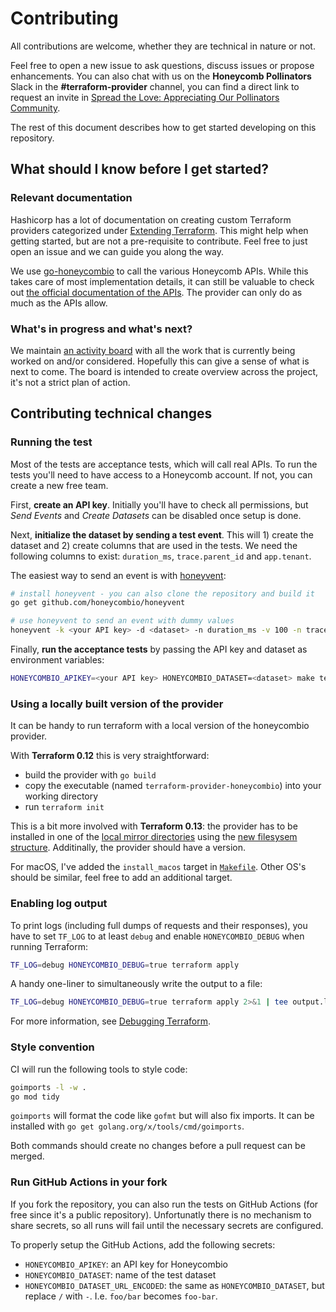 # Contributing

All contributions are welcome, whether they are technical in nature or not.

Feel free to open a new issue to ask questions, discuss issues or propose enhancements. You can also chat with us on the **Honeycomb Pollinators** Slack in the **#terraform-provider** channel, you can find a direct link to request an invite in [Spread the Love: Appreciating Our Pollinators Community](https://www.honeycomb.io/blog/spread-the-love-appreciating-our-pollinators-community/).

The rest of this document describes how to get started developing on this repository.

## What should I know before I get started?

### Relevant documentation

Hashicorp has a lot of documentation on creating custom Terraform providers categorized under [Extending Terraform](https://www.terraform.io/docs/extend/index.html). This might help when getting started, but are not a pre-requisite to contribute. Feel free to just open an issue and we can guide you along the way.

We use [go-honeycombio](https://github.com/kvrhdn/go-honeycombio) to call the various Honeycomb APIs. While this takes care of most implementation details, it can still be valuable to check out [the official documentation of the APIs](https://docs.honeycomb.io/api/). The provider can only do as much as the APIs allow.

### What's in progress and what's next?

We maintain [an activity board](https://github.com/kvrhdn/terraform-provider-honeycombio/projects/1) with all the work that is currently being worked on and/or considered. Hopefully this can give a sense of what is next to come. The board is intended to create overview across the project, it's not a strict plan of action.

## Contributing technical changes

### Running the test

Most of the tests are acceptance tests, which will call real APIs. To run the tests you'll need to have access to a Honeycomb account. If not, you can create a new free team.

First, **create an API key**. Initially you'll have to check all permissions, but _Send Events_ and _Create Datasets_ can be disabled once setup is done.

Next, **initialize the dataset by sending a test event**. This will 1) create the dataset and 2) create columns that are used in the tests.  We need the following columns to exist: `duration_ms`, `trace.parent_id` and `app.tenant`.

The easiest way to send an event is with [honeyvent](https://github.com/honeycombio/honeyvent):

```sh
# install honeyvent - you can also clone the repository and build it
go get github.com/honeycombio/honeyvent

# use honeyvent to send an event with dummy values
honeyvent -k <your API key> -d <dataset> -n duration_ms -v 100 -n trace.parent_id -v abc -n app.tenant -v def
```

Finally, **run the acceptance tests** by passing the API key and dataset as environment variables:

```sh
HONEYCOMBIO_APIKEY=<your API key> HONEYCOMBIO_DATASET=<dataset> make testacc
```

### Using a locally built version of the provider

It can be handy to run terraform with a local version of the honeycombio provider.

With **Terraform 0.12** this is very straightforward:

- build the provider with `go build`
- copy the executable (named `terraform-provider-honeycombio`) into your working directory
- run `terraform init`

This is a bit more involved with **Terraform 0.13**: the provider has to be installed in one of the [local mirror directories](https://www.terraform.io/docs/commands/cli-config.html#implied-local-mirror-directories) using the [new filesysem structure](https://www.terraform.io/upgrade-guides/0-13.html#new-filesystem-layout-for-local-copies-of-providers). Additinally, the provider should have a version.

For macOS, I've added the `install_macos` target in [`Makefile`](Makefile). Other OS's should be similar, feel free to add an additional target.

### Enabling log output

To print logs (including full dumps of requests and their responses), you have to set `TF_LOG` to at least `debug` and enable `HONEYCOMBIO_DEBUG` when running Terraform:

```sh
TF_LOG=debug HONEYCOMBIO_DEBUG=true terraform apply
```

A handy one-liner to simultaneously write the output to a file:

```sh
TF_LOG=debug HONEYCOMBIO_DEBUG=true terraform apply 2>&1 | tee output.log
```

For more information, see [Debugging Terraform](https://www.terraform.io/docs/internals/debugging.html).

### Style convention

CI will run the following tools to style code:

```sh
goimports -l -w .
go mod tidy
```

`goimports` will format the code like `gofmt` but will also fix imports. It can be installed with `go get golang.org/x/tools/cmd/goimports`.

Both commands should create no changes before a pull request can be merged.

### Run GitHub Actions in your fork

If you fork the repository, you can also run the tests on GitHub Actions (for free since it's a public repository). Unfortunatly there is no mechanism to share secrets, so all runs will fail until the necessary secrets are configured.

To properly setup the GitHub Actions, add the following secrets:

- `HONEYCOMBIO_APIKEY`: an API key for Honeycombio
- `HONEYCOMBIO_DATASET`: name of the test dataset
- `HONEYCOMBIO_DATASET_URL_ENCODED`: the same as `HONEYCOMBIO_DATASET`, but replace `/` with `-`. I.e. `foo/bar` becomes `foo-bar`.
